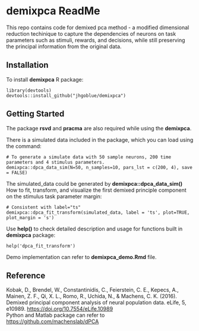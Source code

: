 # demixpca ReadMe

This repo contains code for demixed pca method - a modified dimensional reduction techinique to capture the dependencies
of neurons on task parameters such as stimuli, rewards, and decisions, while still preserving
the principal information from the original data.

## Installation
To install **demixpca** R package:
```
library(devtools)
devtools::install_github("jhgoblue/demixpca")
```
## Getting Started
The package **rsvd** and **pracma** are also required while using the **demixpca**. 

There is a simulated data included in the package, which you can load using the command:
```
# To generate a simulate data with 50 sample neurons, 200 time parameters and 4 stimulus parameters. 
demixpca::dpca_data_sim(N=50, n_samples=10, pars_lst = c(200, 4), save = FALSE)
```
The simulated_data could be generated by **demixpca::dpca_data_sim()**  
How to fit, transform, and visualize the first demixed principle component on the stimulus task parameter margin:

```
# Consistent with label="ts"
demixpca::dpca_fit_transform(simulated_data, label = 'ts', plot=TRUE, plot_margin = 's')
```
Use **help()** to check detailed description and usage for functions built in **demixpca** package: 
```
help('dpca_fit_transform')
```
Demo implementation can refer to **demixpca_demo.Rmd** file.
## Reference

Kobak, D., Brendel, W., Constantinidis, C., Feierstein, C. E., Kepecs, A., Mainen, Z. F., Qi, X. L., Romo, R., Uchida, N., & Machens, C. K. (2016). Demixed principal component analysis of neural population data. eLife, 5, e10989. https://doi.org/10.7554/eLife.10989  
Python and Matlab package can refer to https://github.com/machenslab/dPCA
